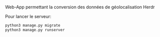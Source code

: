 Web-App permettant la conversion des données de géolocalisation Herdr

Pour lancer le serveur:

```sh
python3 manage.py migrate
python3 manage.py runserver
```
